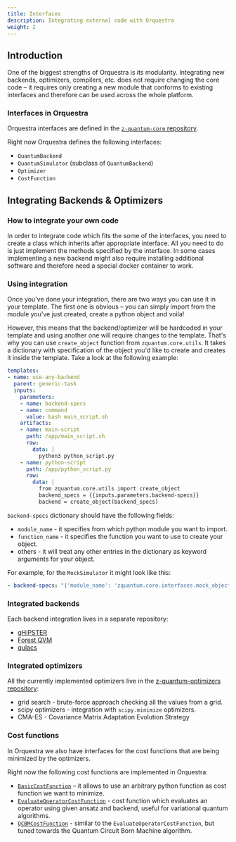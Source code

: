 ```yaml
---
title: Interfaces
description: Integrating external code with Orquestra
weight: 2
---
```


## Introduction

One of the biggest strengths of Orquestra is its modularity. Integrating new backends, optimizers, compilers, etc. does not require changing the core code – it requires only creating a new module that conforms to existing interfaces and therefore can be used across the whole platform.

### Interfaces in Orquestra

Orquestra interfaces are defined in the [`z-quantum-core` repository](https://github.com/zapatacomputing/z-quantum-core/tree/master/src/python/zquantum/core/interfaces).

Right now Orquestra defines the following interfaces:
- `QuantumBackend`
- `QuantumSimulator` (subclass of `QuantumBackend`)
- `Optimizer`
- `CostFunction`

## Integrating Backends & Optimizers

### How to integrate your own code
In order to integrate code which fits the some of the interfaces, you need to create a class which inherits after appropriate interface. All you need to do is just implement the methods specified by the interface. In some cases implementing a new backend might also require installing additional software and therefore need a special docker container to work.



### Using integration

Once you've done your integration, there are two ways you can use it in your template.
The first one is obvious – you can simply import from the module you've just created, create a python object and voila!

However, this means that the backend/optimizer will be hardcoded in your template and using another one will require changes to the template.
That's why you can use `create_object` function from `zquantum.core.utils`. It takes a dictionary with specification of the object you'd like to create and creates it inside the template. Take a look at the following example:

```yaml
templates:
- name: use-any-backend
  parent: generic-task
  inputs:
    parameters:
    - name: backend-specs
    - name: command
      value: bash main_script.sh
    artifacts:
    - name: main-script
      path: /app/main_script.sh
      raw:
        data: |
          python3 python_script.py
    - name: python-script
      path: /app/python_script.py
      raw:
        data: |
          from zquantum.core.utils import create_object
          backend_specs = {{inputs.parameters.backend-specs}}
          backend = create_object(backend_specs)
```

`backend-specs` dictionary should have the following fields:
- `module_name` - it specifies from which python module you want to import.
- `function_name` - it specifies the function you want to use to create your object.
- others - it will treat any other entries in the dictionary as keyword arguments for your object.

For example, for the `MockSimulator` it might look like this:

```yaml
- backend-specs: "{'module_name': 'zquantum.core.interfaces.mock_objects', 'function_name': 'MockQuantumSimulator', 'n_samples': 1000}"
```

### Integrated backends

Each backend integration lives in a separate repository:

- [qHiPSTER](https://github.com/zapatacomputing/qe-qhipster)
- [Forest QVM](https://github.com/zapatacomputing/qe-forest)
- [qulacs](https://github.com/zapatacomputing/qe-qulacs)


### Integrated optimizers

All the currently implemented optimizers live in the [z-quantum-optimizers repository](https://github.com/zapatacomputing/z-quantum-optimizers):

- grid search - brute-force approach checking all the values from a grid.
- scipy optimizers - integration with `scipy.minimize` optimizers.
- CMA-ES - Covariance Matrix Adaptation Evolution Strategy


### Cost functions

In Orquestra we also have interfaces for the cost functions that are being minimized by the optimizers.

Right now the following cost functions are implemented in Orquestra:
- [`BasicCostFunction`](https://github.com/zapatacomputing/z-quantum-core/blob/master/src/python/zquantum/core/cost_function.py) – it allows to use an arbitrary python function as cost function we want to minimize.
- [`EvaluateOperatorCostFunction`](https://github.com/zapatacomputing/z-quantum-core/blob/master/src/python/zquantum/core/cost_function.py) - cost function which evaluates an operator using given ansatz and backend, useful for variational quantum algorithms.
- [`QCBMCostFunction`](https://github.com/zapatacomputing/z-quantum-qcbm/blob/master/src/python/zquantum/qcbm/cost_function.py) - similar to the `EvaluateOperatorCostFunction`, but tuned towards the Quantum Circuit Born Machine algorithm.
